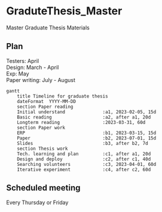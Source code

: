 # GraduteThesis_Master
Master Graduate Thesis Materials

## Plan
Testers: April  
Design: March - April  
Exp: May  
Paper writing: July - August  
```mermaid
gantt
    title Timeline for graduate thesis
    dateFormat  YYYY-MM-DD
    section Paper reading
    Initial understand              :a1, 2023-02-05, 15d
    Basic reading                   :a2, after a1, 20d
    Longterm reading                :2023-03-31, 60d
    section Paper work
    ERP                             :b1, 2023-03-15, 15d
    Paper                           :b2, 2023-07-01, 15d
    Slides                          :b3, after b2, 7d
    section Thesis work
    Tech. learning and plan         :c1, after a1, 20d
    Design and deploy               :c2, after c1, 40d
    Searching volunteers            :c3, 2023-04-01, 60d
    Iterative experiment            :c4, after c2, 60d
```
## Scheduled meeting
Every Thursday or Friday